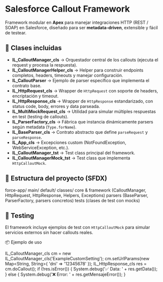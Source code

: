 # Salesforce Callout Framework

Framework modular en **Apex** para manejar integraciones HTTP (REST / SOAP) en Salesforce, diseñado para ser **metadata-driven**, extensible y fácil de testear.

## 🚀 Clases incluidas

- **IL_CalloutManager_cls** → Orquestador central de los callouts (ejecuta el request y procesa la respuesta).
- **IL_CalloutManagerHelper_cls** → Helper para construir endpoints completos, headers, timeouts y manejar configuración.
- **IL_CalloutParser** → Ejemplo de parser específico que implementa el contrato base.
- **IL_HttpRequest_cls** → Wrapper de `HttpRequest` con soporte de headers, encriptación y timeout.
- **IL_HttpResponse_cls** → Wrapper de `HttpResponse` estandarizado, con status code, body, errores y data parseada.
- **IL_MultiMockRequest_cls** → Utilidad para simular múltiples respuestas en test (testing de callouts).
- **IL_ParserFactory_cls** → Fábrica que instancia dinámicamente parsers según metadata (`Type.forName`).
- **IL_BaseParser_cls** → Contrato abstracto que define `parseRequest` y `parseResponse`.
- **IL_App_cls** → Excepciones custom (NotFoundException, WebServiceException, etc.).
- **IL_CalloutManager_tst** → Test class principal del framework.
- **IL_CalloutManagerMock_tst** → Test class que implementa `HttpCalloutMock`.

## 📂 Estructura del proyecto (SFDX)

force-app/
main/
default/
classes/
core & framework (CalloutManager, HttpRequest, HttpResponse, Helpers, Exceptions)
parsers (BaseParser, ParserFactory, parsers concretos)
tests (clases de test con mocks)

## 🧪 Testing

El framework incluye ejemplos de test con `HttpCalloutMock` para simular servicios externos sin hacer callouts reales.


📦 Ejemplo de uso

IL_CalloutManager_cls cm = new IL_CalloutManager_cls('ExampleCustomSetting');
cm.setUrlParams(new Map<String, String>{ 'dni' => '12345678' });
IL_HttpResponse_cls res = cm.doCallout();
if (!res.isError()) {
    System.debug('✅ Data: ' + res.getData());
} else {
    System.debug('❌ Error: ' + res.getMensajeError());
}


